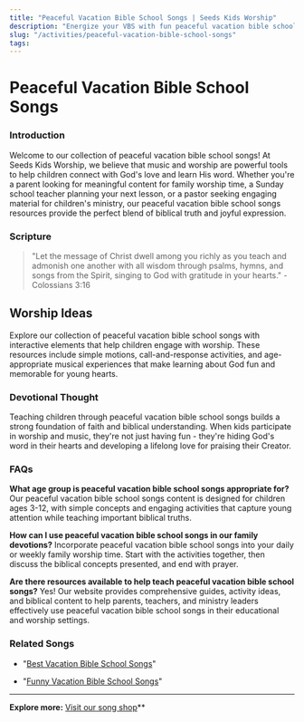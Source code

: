 ```yaml
---
title: "Peaceful Vacation Bible School Songs | Seeds Kids Worship"
description: "Energize your VBS with fun peaceful vacation bible school songs. Engaging worship music and activities for summer children's ministry."
slug: "/activities/peaceful-vacation-bible-school-songs"
tags:
---
```


# Peaceful Vacation Bible School Songs

### Introduction

Welcome to our collection of peaceful vacation bible school songs! At Seeds Kids Worship, we believe that music and worship are powerful tools to help children connect with God's love and learn His word. Whether you're a parent looking for meaningful content for family worship time, a Sunday school teacher planning your next lesson, or a pastor seeking engaging material for children's ministry, our peaceful vacation bible school songs resources provide the perfect blend of biblical truth and joyful expression.

### Scripture

> "Let the message of Christ dwell among you richly as you teach and admonish one another with all wisdom through psalms, hymns, and songs from the Spirit, singing to God with gratitude in your hearts." - Colossians 3:16

## Worship Ideas

Explore our collection of peaceful vacation bible school songs with interactive elements that help children engage with worship. These resources include simple motions, call-and-response activities, and age-appropriate musical experiences that make learning about God fun and memorable for young hearts.

### Devotional Thought

Teaching children through peaceful vacation bible school songs builds a strong foundation of faith and biblical understanding. When kids participate in worship and music, they're not just having fun - they're hiding God's word in their hearts and developing a lifelong love for praising their Creator.

### FAQs

**What age group is peaceful vacation bible school songs appropriate for?**
Our peaceful vacation bible school songs content is designed for children ages 3-12, with simple concepts and engaging activities that capture young attention while teaching important biblical truths.

**How can I use peaceful vacation bible school songs in our family devotions?**
Incorporate peaceful vacation bible school songs into your daily or weekly family worship time. Start with the activities together, then discuss the biblical concepts presented, and end with prayer.

**Are there resources available to help teach peaceful vacation bible school songs?**
Yes! Our website provides comprehensive guides, activity ideas, and biblical content to help parents, teachers, and ministry leaders effectively use peaceful vacation bible school songs in their educational and worship settings.

### Related Songs

- "[Best Vacation Bible School Songs](/activities/best-vacation-bible-school-songs/)"

- "[Funny Vacation Bible School Songs](/activities/funny-vacation-bible-school-songs/)"

---

**Explore more:** [Visit our song shop](https://seedskidsworship.com/shop)**

<!-- Schema Markup -->
<script type="application/ld+json">
{
  "@context": "https://schema.org",
  "@type": "MusicRecording",
  "name": "Peaceful Vacation Bible School Songs",
  "byArtist": {
    "@type": "MusicGroup",
    "name": "Seeds Kids Worship"
  },
  "isFamilyFriendly": true,
  "url": "https://seedskidsworship.com/activities/peaceful-vacation-bible-school-songs/"
}
</script>